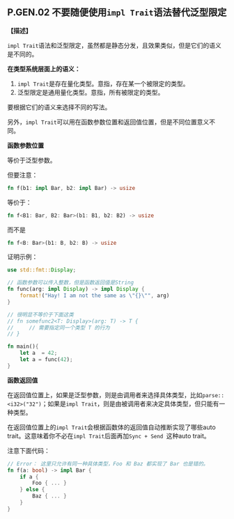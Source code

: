 ## P.GEN.02  不要随便使用`impl Trait`语法替代泛型限定

**【描述】**

`impl Trait`语法和泛型限定，虽然都是静态分发，且效果类似，但是它们的语义是不同的。

**在类型系统层面上的语义：**

1. `impl Trait`是存在量化类型。意指，存在某一个被限定的类型。
2. 泛型限定是通用量化类型。意指，所有被限定的类型。

要根据它们的语义来选择不同的写法。

另外，`impl Trait`可以用在函数参数位置和返回值位置，但是不同位置意义不同。

**函数参数位置**

等价于泛型参数。

但要注意：

```rust
fn f(b1: impl Bar, b2: impl Bar) -> usize
```

 等价于：

```rust
fn f<B1: Bar, B2: Bar>(b1: B1, b2: B2) -> usize
```

  而不是

```rust
fn f<B: Bar>(b1: B, b2: B) -> usize
```

证明示例：

```rust
use std::fmt::Display;

// 函数参数可以传入整数，但是函数返回值是String
fn func(arg: impl Display) -> impl Display {
    format!("Hay! I am not the same as \"{}\"", arg)
}

// 很明显不等价于下面这类
// fn somefunc2<T: Display>(arg: T) -> T {
//     // 需要指定同一个类型 T 的行为
// }

fn main(){
    let a  = 42;
    let a = func(42);
}
```

**函数返回值**

在返回值位置上，如果是泛型参数，则是由调用者来选择具体类型，比如`parse::<i32>("32")`；如果是`impl Trait`，则是由被调用者来决定具体类型，但只能有一种类型。

在返回值位置上的`impl Trait`会根据函数体的返回值自动推断实现了哪些auto trait。这意味着你不必在`impl Trait`后面再加`Sync + Send `这种auto trait。

注意下面代码：

```rust
// Error： 这里只允许有同一种具体类型，Foo 和 Baz 都实现了 Bar 也是错的。
fn f(a: bool) -> impl Bar {
    if a {
        Foo { ... }
    } else {
        Baz { ... }
    }
}
```
